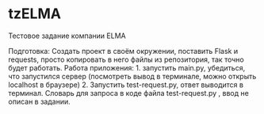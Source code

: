 # tzELMA
Тестовое задание компании ELMA

Подготовка: Создать проект в своём окружении, поставить Flask и requests, просто копировать в него файлы из репозитория, так точно будет работать.
Работа приложения: 1. запустить main.py, убедиться, что запустился сервер (посмотреть вывод в терминале, можно открыть localhost в браузере)
2. Запустить test-request.py, ответ выводится в терминал.
Словарь для запроса в коде файла test-request.py , ввод не описан в задании.
